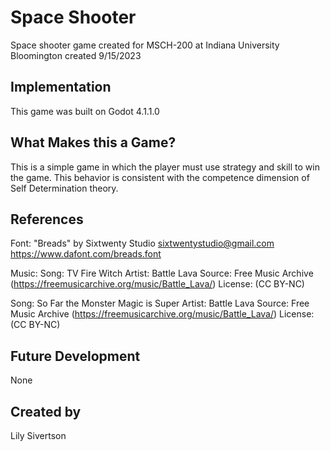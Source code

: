 # Space Shooter
Space shooter game created for MSCH-200 at Indiana University Bloomington
created 9/15/2023


## Implementation
This game was built on Godot 4.1.1.0 

## What Makes this a Game?
This is a simple game in which the player must use strategy and skill to win the game. This behavior is consistent with the competence dimension of Self Determination theory.

## References
Font: "Breads" by Sixtwenty Studio
sixtwentystudio@gmail.com
https://www.dafont.com/breads.font

Music:
Song: TV Fire Witch
Artist: Battle Lava
Source: Free Music Archive (https://freemusicarchive.org/music/Battle_Lava/)
License: (CC BY-NC)  

Song: So Far the Monster Magic is Super
Artist: Battle Lava
Source: Free Music Archive (https://freemusicarchive.org/music/Battle_Lava/)
License: (CC BY-NC)  

## Future Development
None

## Created by
Lily Sivertson
